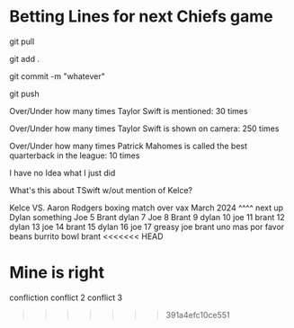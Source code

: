 # Betting Lines for next Chiefs game

git pull

git add .

git commit -m "whatever"

git push



Over/Under how many times Taylor Swift is mentioned: 30 times

Over/Under how many times Taylor Swift is shown on camera: 250 times

Over/Under how many times Patrick Mahomes is called the best quarterback in the league: 10 times

I have no Idea what I just did

What's this about TSwift w/out mention of Kelce?

Kelce VS. Aaron Rodgers boxing match over vax March 2024
^^^^ next up Dylan
something
Joe 5 
Brant
dylan 7
Joe 8
Brant 9
dylan 10
joe 11
brant 12
dylan 13
joe 14
brant 15
dylan 16
joe 17
greasy
joe
brant
uno mas por favor
beans
burrito bowl
brant
<<<<<<< HEAD

Mine is right
=======
confliction
conflict 2
conflict 3
>>>>>>> 391a4efc10ce551